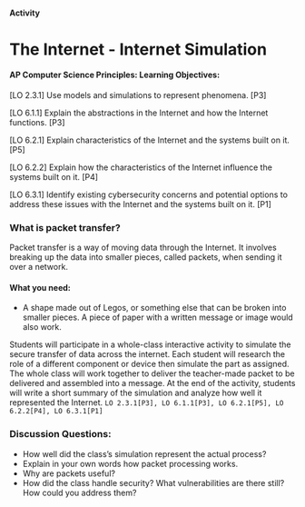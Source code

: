#### Activity
# The Internet - Internet Simulation
 
#### AP Computer Science Principles: Learning Objectives:

[LO 2.3.1] Use models and simulations to represent phenomena. [P3]

[LO 6.1.1] Explain the abstractions in the Internet and how the Internet functions. [P3]

[LO 6.2.1] Explain characteristics of the Internet and the systems built on it. [P5]

[LO 6.2.2] Explain how the characteristics of the Internet influence the systems built on it. [P4]

[LO 6.3.1] Identify existing cybersecurity concerns and potential options to address these issues with the Internet and the systems built on it. [P1]
 
### What is packet transfer?
 
Packet transfer is a way of moving data through the Internet. It involves breaking up the data into smaller pieces, called packets, when sending it over a network.
 
#### What you need:
- A shape made out of Legos, or something else that can be broken into smaller pieces. A piece of paper with a written message or image would also work.
 
Students will participate in a whole-class interactive activity to simulate the secure transfer of data across the internet. Each student will research the role of a different component or device then simulate the part as assigned. The whole class will work together to deliver the teacher-made packet to be delivered and assembled into a message. At the end of the activity, students will write a short summary of the simulation and analyze how well it represented the Internet. `LO 2.3.1[P3], LO 6.1.1[P3], LO 6.2.1[P5], LO 6.2.2[P4], LO 6.3.1[P1]`
 
### Discussion Questions:
- How well did the class’s simulation represent the actual process?
- Explain in your own words how packet processing works.
- Why are packets useful?
- How did the class handle security? What vulnerabilities are there still? How could you address them?
